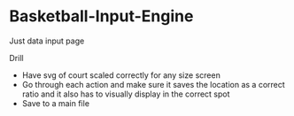 # Basketball-Input-Engine

Just data input page

Drill
- Have svg of court scaled correctly for any size screen
- Go through each action and make sure it saves the location as a correct ratio and it also has to visually display in the correct spot
- Save to a main file
